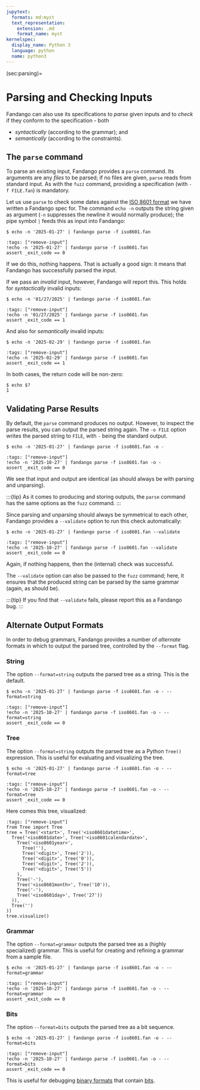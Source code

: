 ```yaml
---
jupytext:
  formats: md:myst
  text_representation:
    extension: .md
    format_name: myst
kernelspec:
  display_name: Python 3
  language: python
  name: python3
---
```


(sec:parsing)=
# Parsing and Checking Inputs

Fandango can also use its specifications to _parse_ given inputs and to _check_ if they conform to the specification - both

* _syntactically_ (according to the grammar); and
* _semantically_ (according to the constraints).


## The `parse` command

To parse an existing input, Fandango provides a `parse` command.
Its arguments are any _files_ to be parsed; if no files are given, `parse` reads from standard input.
As with the `fuzz` command, providing a specification (with `-f FILE.fan`) is mandatory.

Let us use `parse` to check some dates against the [ISO 8601 format](sec:iso8601) we have written a Fandango spec for.
The command `echo -n` outputs the string given as argument (`-n` suppresses the newline it would normally produce); the pipe symbol `|` feeds this as input into Fandango:

```shell
$ echo -n '2025-01-27' | fandango parse -f iso8601.fan
```

```{code-cell}
:tags: ["remove-input"]
!echo -n '2025-01-27' | fandango parse -f iso8601.fan
assert _exit_code == 0
```

If we do this, nothing happens.
That is actually a good sign: it means that Fandango has successfully parsed the input.


If we pass an _invalid_ input, however, Fandango will report this.
This holds for _syntactically_ invalid inputs:

```shell
$ echo -n '01/27/2025' | fandango parse -f iso8601.fan
```

```{code-cell}
:tags: ["remove-input"]
!echo -n '01/27/2025' | fandango parse -f iso8601.fan
assert _exit_code == 1
```

And also for _semantically_ invalid inputs:

```shell
$ echo -n '2025-02-29' | fandango parse -f iso8601.fan
```

```{code-cell}
:tags: ["remove-input"]
!echo -n '2025-02-29' | fandango parse -f iso8601.fan
assert _exit_code == 1
```

In both cases, the return code will be non-zero:

```shell
$ echo $?
1
```


## Validating Parse Results

By default, the `parse` command produces no output.
However, to inspect the parse results, you can output the parsed string again.
The `-o FILE` option writes the parsed string to `FILE`, with `-` being the standard output.

```shell
$ echo -n '2025-01-27' | fandango parse -f iso8601.fan -o -
```

```{code-cell}
:tags: ["remove-input"]
!echo -n '2025-10-27' | fandango parse -f iso8601.fan -o -
assert _exit_code == 0
```

We see that input and output are identical (as should always be with parsing and unparsing).

:::{tip}
As it comes to producing and storing outputs, the `parse` command has the same options as the `fuzz` command.
:::

Since parsing and unparsing should always be symmetrical to each other, Fandango provides a `--validate` option to run this check automatically:

```shell
$ echo -n '2025-01-27' | fandango parse -f iso8601.fan --validate
```

```{code-cell}
:tags: ["remove-input"]
!echo -n '2025-10-27' | fandango parse -f iso8601.fan --validate
assert _exit_code == 0
```

Again, if nothing happens, then the (internal) check was successful.

The `--validate` option can also be passed to the `fuzz` command; here, it ensures that the produced string can be parsed by the same grammar (again, as should be).

:::{tip}
If you find that `--validate` fails, please report this as a Fandango bug.
:::


## Alternate Output Formats

In order to debug grammars, Fandango provides a number of _alternate_ formats in which to output the parsed tree, controlled by the `--format` flag.

### String

The option `--format=string` outputs the parsed tree as a string. This is the default.

```shell
$ echo -n '2025-01-27' | fandango parse -f iso8601.fan -o - --format=string
```

```{code-cell}
:tags: ["remove-input"]
!echo -n '2025-10-27' | fandango parse -f iso8601.fan -o - --format=string
assert _exit_code == 0
```


### Tree

The option `--format=string` outputs the parsed tree as a Python `Tree()` expression. This is useful for evaluating and visualizing the tree.

```shell
$ echo -n '2025-01-27' | fandango parse -f iso8601.fan -o - --format=tree
```

```{code-cell}
:tags: ["remove-input"]
!echo -n '2025-10-27' | fandango parse -f iso8601.fan -o - --format=tree
assert _exit_code == 0
```

Here comes this tree, visualized:
```{code-cell}
:tags: ["remove-input"]
from Tree import Tree
tree = Tree('<start>', Tree('<iso8601datetime>',
  Tree('<iso8601date>', Tree('<iso8601calendardate>',
    Tree('<iso8601year>',
      Tree(''),
      Tree('<digit>', Tree('2')),
      Tree('<digit>', Tree('0')),
      Tree('<digit>', Tree('2')),
      Tree('<digit>', Tree('5'))
    ),
    Tree('-'),
    Tree('<iso8601month>', Tree('10')),
    Tree('-'),
    Tree('<iso8601day>', Tree('27'))
  )),
  Tree('')
))
tree.visualize()
```


### Grammar

The option `--format=grammar` outputs the parsed tree as a (highly specialized) grammar.
This is useful for creating and refining a grammar from a sample file.

```shell
$ echo -n '2025-01-27' | fandango parse -f iso8601.fan -o - --format=grammar
```

```{code-cell}
:tags: ["remove-input"]
!echo -n '2025-10-27' | fandango parse -f iso8601.fan -o - --format=grammar
assert _exit_code == 0
```

### Bits

The option `--format=bits` outputs the parsed tree as a bit sequence.

```shell
$ echo -n '2025-01-27' | fandango parse -f iso8601.fan -o - --format=bits
```

```{code-cell}
:tags: ["remove-input"]
!echo -n '2025-10-27' | fandango parse -f iso8601.fan -o - --format=bits
assert _exit_code == 0
```

This is useful for debugging [binary formats](sec:binary) that contain [bits](sec:bits).